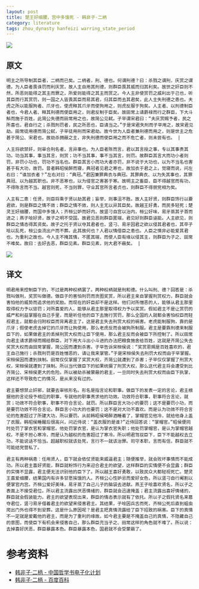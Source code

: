```yaml
---
layout: post
title: 楚王好细腰，宫中多饿死 - 韩非子·二柄
category: literature
tags: zhou_dynasty hanfeizi warring_state_period
---
```

![](https://cdn.kelu.org/blog/tags/hanfeizi.jpg)

## 原文

	明主之所导制其臣者，二柄而已矣。二柄者，刑、德也。何谓刑德？曰：杀戮之谓刑，庆赏之谓德。为人臣者畏诛罚而利庆赏，故人主自用其刑德，则群臣畏其威而归其利矣。故世之奸臣则不然，所恶则能得之其主而罪之，所爱则能得之其主而赏之。今人主非使赏罚之威利出于己也，听其臣而行其赏罚，则一国之人皆畏其臣而易其君，归其臣而去其君矣，此人主失刑德之患也。夫虎之所以能服狗者、爪牙也，使虎释其爪牙而使狗用之，则虎反服于狗矣。人主者、以刑德制臣者也，今君人者、释其刑德而使臣用之，则君反制于臣矣。故田常上请爵禄而行之群臣，下大斗斛而施于百姓，此简公失德而田常用之也，故简公见弑。子罕谓宋君曰：“夫庆赏赐予者，民之所喜也，君自行之；杀戮刑罚者，民之所恶也，臣请当之。”于是宋君失刑而子罕用之，故宋君见劫。田常徒用德而简公弑，子罕徒用刑而宋君劫。故今世为人臣者兼刑德而用之，则是世主之危甚于简公、宋君也。故劫杀拥蔽之主，非失刑德而使臣用之而不危亡者，则未尝有也。 |
	
	人主将欲禁奸，则审合刑名者，言异事也。为人臣者陈而言，君以其言授之事，专以其事责其功。功当其事，事当其言，则赏；功不当其事，事不当其言，则罚。故群臣其言大而功小者则罚，非罚小功也，罚功不当名也。群臣其言小而功大者亦罚，非不说于大功也，以为不当名也害甚于有大功，故罚。昔者韩昭侯醉而寝，典冠者见君之寒也，故加衣于君之上，觉寝而说，问左右曰：“谁加衣者？”左右对曰：“典冠。”君因兼罪典衣与典冠。其罪典衣、以为失其事也，其罪典冠、以为越其职也。非不恶寒也，以为侵官之害甚于寒。故明主之畜臣，臣不得越官而有功，不得陈言而不当。越官则死，不当则罪，守业其官所言者贞也，则群臣不得朋党相为矣。
	
	人主有二患：任贤，则臣将乘于贤以劫其君；妄举，则事沮不胜。故人主好贤，则群臣饰行以要君欲，则是群臣之情不效；群臣之情不效，则人主无以异其臣矣。故越王好勇，而民多轻死；楚灵王好细腰，而国中多饿人；齐桓公妒而好内，故竖刁自宫以治内，桓公好味，易牙蒸其子首而进之；燕子哙好贤，故子之明不受国。故君见恶则群臣匿端，君见好则群臣诬能。人主欲见，则群臣之情态得其资矣。故子之托于贤以夺其君者也，竖刁、易牙因君之欲以侵其君者也，其卒子哙以乱死，桓公虫流出户而不葬。此其故何也？人君以情借臣之患也。人臣之情非必能爱其君也，为重利之故也。今人主不掩其情，不匿其端，而使人臣有缘以侵其主，则群臣为子之、田常不难矣。故曰：去好去恶，群臣见素。群臣见素，则大君不蔽矣。 |

![](https://cdn.kelu.org/blog/tags/hanfeizi2.jpg)

## 译文

	明君用来控制臣下的，不过是两种权柄罢了。两种权柄就是刑和德。什么叫刑、德？回答是：杀戮叫做刑，奖赏叫做德。做臣子的害怕刑罚而贪图奖赏，所以君主亲自掌握刑赏权力，群臣就会害怕他的威势而追求他的奖励。而现在的奸臣却不是这样。他们对所憎恶的人，能够从君主那里取得权力予以惩罚；对所喜爱的人，能够从君主那里取得权力予以奖赏。假如君主不是让赏罚的威严和利益掌握在自己手里，而是听任他的臣下去施行赏罚，那么全国的人就都会害怕权臣而轻视君主，就都会归附权臣而背离君主了。这是君主失去刑赏大权的祸害。老虎能制服狗，靠的是爪牙；假使老虎去掉它的爪牙而让狗使用，那么老虎反而会被狗所制服。君主是要靠刑德来制服臣下的，如果做君主的丢掉刑赏大权而让臣下使用，那么君主反而会被臣下所控制了。所以田常向君主请求爵禄而赐给群臣，对下用大斗出小斗进的办法把粮食施舍给百姓，这就是齐简公失去奖赏大权而由田常掌握，简公因而遭到杀害。子罕告诉宋桓侯说：“奖赏恩赐是百姓喜欢的，君王自己施行；杀戮刑罚是百姓憎恶的，请让我来掌管。”于是宋桓侯失去刑罚大权而由于罕掌握。宋桓侯因而遭到挟制。田常仅仅掌握了奖赏大权，齐简公就遭到了杀害；子罕仅仅掌握了刑赏大权，宋桓侯就遭到了挟制。所以当代做臣下的如果统摄了刑赏大权，那么这代君主将会遭受到比齐简公、宋桓侯更大的危险。所以被劫杀被蒙蔽的君主，一旦同时失去刑赏大权而由臣下执掌，这样还不导致危亡的情况，是从来没有过的。
	
	君主要想禁止奸邪，就要去审核形名。形名是指言论和职事。做臣下的发表一定的言论，君主根据他的言论授予相应的职事，专就他的职事责求他的功效。功效符合职事，职事符合言论，就赏；功效不符合职事，职事不符合言论，就罚。所以群臣言大功小的要罚；这不是要罚小功，而是要罚功效不符合言论。群臣言小功大的也要罚；这不是对大功不喜欢。而是认为功效不符合言论的危害超过了所建大功，所以要罚。从前韩昭侯喝醉酒睡着了，掌帽官见他冷，就给他身上盖了衣服。韩昭侯睡醒后很高兴，问近侍说：“盖衣服的是谁?”近侍回答说：“掌帽官。”昭侯便同时处罚了掌衣官和掌帽官。他处罚掌衣官，是认为掌衣官失职；他处罚掌帽官，是认为掌帽官越权。不是不担心寒冷，而是认为越权的危害超过了寒冷。所以明君驾驭臣下，臣下不能越权去立功，不能说话不恰当。超越职权就该处死，言行不一就该治罪。司守本职，言而有信，群臣就不可能结党营私了。
	
	君主有两种祸患：任用贤人，臣下就会依仗贤能来威逼君主；随便推举，就会败坏事情而不能成功。所以君主喜好贤能，群臣就粉饰行为来迎合君主的欲望，这样群臣的实情便不会显露；群臣的实情不显露，君主便无法识别他的臣下了。所以越王喜好勇敢，以致民众大都轻视死亡。楚灵王喜爱细腰，结果国内有许多甘愿挨饿的人。齐桓公心性妒忌而爱好女色，所以竖刁自行阉割以便掌官内宫。齐桓公爱好美味，易牙蒸了自己儿子的脑袋去进献。燕王子哙喜欢贤名，所以子之表面上不接受君位。所以君主流露出厌恶情绪的，群臣就会迅速掩盖；君主流露出喜好情绪的，群臣就会假装能力。君主的欲望表现出来，群臣的情态表示就有了依托。所以子之假托贤名来篡夺君位，竖刁易牙借着君主的欲望来侵害君主。其结果，子哙因兵舌而死，齐桓公死后直到蛆虫爬出门外也得不到安葬。这是什么原因呢？是君主把真情流露给了臣下招致的祸害。臣下的真情不一定就是爱戴他的君主，而是为了重利的缘故。如今君主要是不掩盖自己的真情，不隐藏自己的意图，而使臣下有机会来侵害自己，那么群臣充当子之、田常这样的角色就不难了。所以说：去掉喜好厌恶，群臣暴露本色。群臣暴露本色，国君就不会受蒙蔽了。

# 参考资料

* [韩非子·二柄 - 中国哲学书电子化计划](http://ctext.org/hanfeizi/er-bing/zhs)
* [韩非子·二柄 - 百度百科](https://baike.baidu.com/item/韩非子·二柄/19828820)